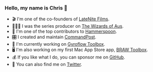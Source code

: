 ### Hello, my name is Chris 👋

- 🎬 I'm one of the co-founders of [LateNite Films](https://latenitefilms.com).
- 🧙🏼‍♂️ I was the series producer on [The Wizards of Aus](http://twoa.tv).
- 🔨 I'm one of the top contributors to [Hammerspoon](https://github.com/Hammerspoon/hammerspoon).
- 🎛 I created and maintain [CommandPost](https://github.com/commandpost/commandpost).
- 🤳 I'm currently working on [Gyroflow Toolbox](https://github.com/latenitefilms/GyroflowToolbox).
- 🖥 I'm also working on my first Mac App Store app, [BRAW Toolbox](https://github.com/latenitefilms/brawtoolbox).
- 💰 If you like what I do, you can sponsor me on [GitHub](https://github.com/sponsors/latenitefilms).
- 💬 You can also find me on [Twitter](https://twitter.com/chrisatlatenite).
